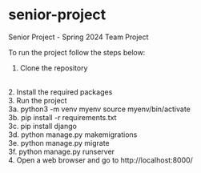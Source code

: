 # senior-project
Senior Project - Spring 2024
Team Project

To run the project follow the steps below:

1. Clone the repository
<br>
2. Install the required packages
<br>
3. Run the project
<br>
3a. python3 -m venv myenv
source myenv/bin/activate
<br>
  3b. pip install -r requirements.txt
<br>
  3c. pip install django
<br>
  3d. python manage.py makemigrations
<br>
  3e. python manage.py migrate
<br>
  3f. python manage.py runserver
<br>
4. Open a web browser and go to http://localhost:8000/
